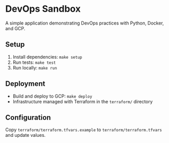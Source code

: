 # DevOps Sandbox

A simple application demonstrating DevOps practices with Python, Docker, and GCP.

## Setup

1. Install dependencies: `make setup`
2. Run tests: `make test`
3. Run locally: `make run`

## Deployment

- Build and deploy to GCP: `make deploy`
- Infrastructure managed with Terraform in the `terraform/` directory

## Configuration

Copy `terraform/terraform.tfvars.example` to `terraform/terraform.tfvars` and update values.